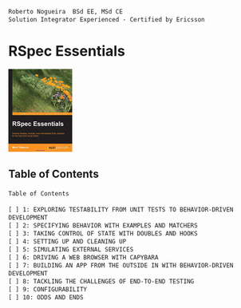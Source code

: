 ```
Roberto Nogueira  BSd EE, MSd CE
Solution Integrator Experienced - Certified by Ericsson
```

# RSpec Essentials

![ebook cover](images/rspec-essentials.png)

## Table of Contents

```
Table of Contents

[ ] 1: EXPLORING TESTABILITY FROM UNIT TESTS TO BEHAVIOR-DRIVEN DEVELOPMENT
[ ] 2: SPECIFYING BEHAVIOR WITH EXAMPLES AND MATCHERS
[ ] 3: TAKING CONTROL OF STATE WITH DOUBLES AND HOOKS
[ ] 4: SETTING UP AND CLEANING UP
[ ] 5: SIMULATING EXTERNAL SERVICES
[ ] 6: DRIVING A WEB BROWSER WITH CAPYBARA
[ ] 7: BUILDING AN APP FROM THE OUTSIDE IN WITH BEHAVIOR-DRIVEN DEVELOPMENT
[ ] 8: TACKLING THE CHALLENGES OF END-TO-END TESTING
[ ] 9: CONFIGURABILITY
[ ] 10: ODDS AND ENDS
```
